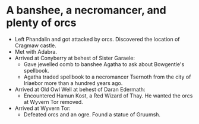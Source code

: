 # A banshee, a necromancer, and plenty of orcs

- Left Phandalin and got attacked by orcs. Discovered the location of Cragmaw castle.
- Met with Adabra.
- Arrived at Conyberry at behest of Sister Garaele:
	- Gave jewelled comb to banshee Agatha to ask about Bowgentle's spellbook.
	- Agatha traded spellbook to a necromancer Tsernoth from the city of Iriaebor more than a hundred years ago.
- Arrived at Old Owl Well at behest of Daran Edermath:
	- Encountered Hamun Kost, a Red Wizard of Thay. He wanted the orcs at Wyvern Tor removed.
- Arrived at Wyvern Tor:
	- Defeated orcs and an ogre. Found a statue of Gruumsh.